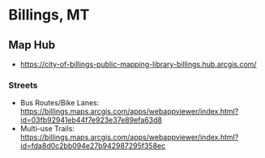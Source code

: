 # Billings, MT

## Map Hub
* https://city-of-billings-public-mapping-library-billings.hub.arcgis.com/

### Streets
* Bus Routes/Bike Lanes: https://billings.maps.arcgis.com/apps/webappviewer/index.html?id=03fb92941eb44f7e923e37e89efa63d8
* Multi-use Trails: https://billings.maps.arcgis.com/apps/webappviewer/index.html?id=fda8d0c2bb094e27b942987295f358ec

